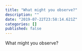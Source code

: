 ```yaml
---
title: "What might you observe?"
description: ""
date: "2019-07-22T23:58:14.621Z"
categories: []
published: false
---
```


  

What might you observe?
